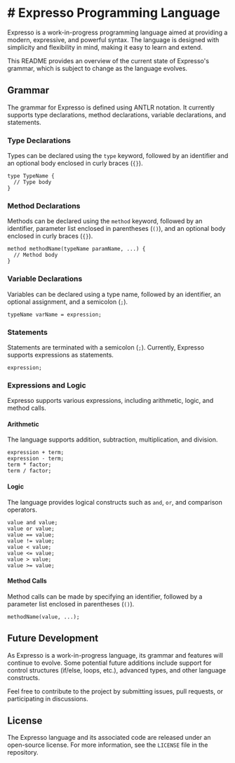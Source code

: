 # # Expresso Programming Language

Expresso is a work-in-progress programming language aimed at providing a modern, expressive, and powerful syntax. The language is designed with simplicity and flexibility in mind, making it easy to learn and extend.

This README provides an overview of the current state of Expresso's grammar, which is subject to change as the language evolves.

## Grammar

The grammar for Expresso is defined using ANTLR notation. It currently supports type declarations, method declarations, variable declarations, and statements.

### Type Declarations

Types can be declared using the `type` keyword, followed by an identifier and an optional body enclosed in curly braces (`{}`).

```expresso
type TypeName {
  // Type body
}
```

### Method Declarations

Methods can be declared using the `method` keyword, followed by an identifier, parameter list enclosed in parentheses (`()`), and an optional body enclosed in curly braces (`{}`).

```expresso
method methodName(typeName paramName, ...) {
  // Method body
}
```

### Variable Declarations

Variables can be declared using a type name, followed by an identifier, an optional assignment, and a semicolon (`;`).

```expresso
typeName varName = expression;
```

### Statements

Statements are terminated with a semicolon (`;`). Currently, Expresso supports expressions as statements.

```expresso
expression;
```

### Expressions and Logic

Expresso supports various expressions, including arithmetic, logic, and method calls.

#### Arithmetic

The language supports addition, subtraction, multiplication, and division.

```expresso
expression + term;
expression - term;
term * factor;
term / factor;
```

#### Logic

The language provides logical constructs such as `and`, `or`, and comparison operators.

```expresso
value and value;
value or value;
value == value;
value != value;
value < value;
value <= value;
value > value;
value >= value;
```

#### Method Calls

Method calls can be made by specifying an identifier, followed by a parameter list enclosed in parentheses (`()`).

```expresso
methodName(value, ...);
```

## Future Development

As Expresso is a work-in-progress language, its grammar and features will continue to evolve. Some potential future additions include support for control structures (if/else, loops, etc.), advanced types, and other language constructs.

Feel free to contribute to the project by submitting issues, pull requests, or participating in discussions.

## License

The Expresso language and its associated code are released under an open-source license. For more information, see the `LICENSE` file in the repository.
